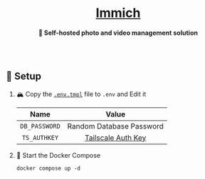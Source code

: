 <h1 align="center"><a href="https://immich.app">Immich</a></h1>

<div align="center">

**🌸 Self-hosted photo and video management solution**

</div>

<br /><br />

## 🔧 Setup

1. 🏔️ Copy the [`.env.tmpl`](./.env.tmpl) file to `.env` and Edit it

   |     Name      |          Value           |
   | :-----------: | :----------------------: |
   | `DB_PASSWORD` | Random Database Password |
   | `TS_AUTHKEY`  |   [Tailscale Auth Key]   |

   [Tailscale Auth Key]: https://login.tailscale.com/admin/settings/keys

2. 🚀 Start the Docker Compose

   ```shell
   docker compose up -d
   ```
